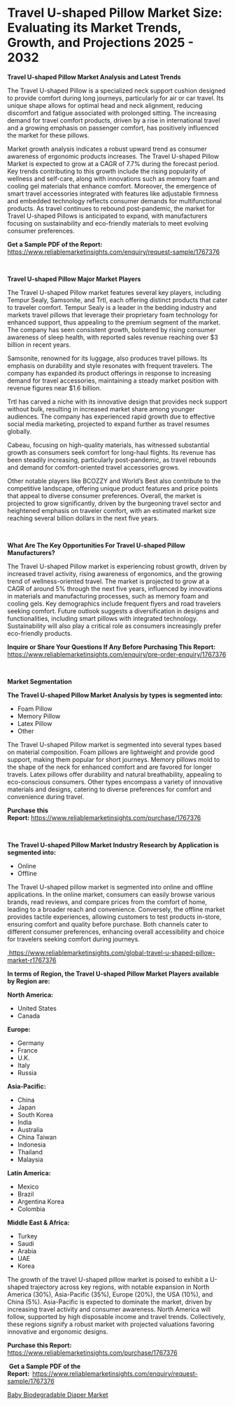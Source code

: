 <p><h1>Travel U-shaped Pillow Market Size: Evaluating its Market Trends, Growth, and Projections 2025 - 2032</h1></p><p><strong>Travel U-shaped Pillow Market Analysis and Latest Trends</strong></p>
<p><p>The Travel U-shaped Pillow is a specialized neck support cushion designed to provide comfort during long journeys, particularly for air or car travel. Its unique shape allows for optimal head and neck alignment, reducing discomfort and fatigue associated with prolonged sitting. The increasing demand for travel comfort products, driven by a rise in international travel and a growing emphasis on passenger comfort, has positively influenced the market for these pillows.</p><p>Market growth analysis indicates a robust upward trend as consumer awareness of ergonomic products increases. The Travel U-shaped Pillow Market is expected to grow at a CAGR of 7.7% during the forecast period. Key trends contributing to this growth include the rising popularity of wellness and self-care, along with innovations such as memory foam and cooling gel materials that enhance comfort. Moreover, the emergence of smart travel accessories integrated with features like adjustable firmness and embedded technology reflects consumer demands for multifunctional products. As travel continues to rebound post-pandemic, the market for Travel U-shaped Pillows is anticipated to expand, with manufacturers focusing on sustainability and eco-friendly materials to meet evolving consumer preferences.</p></p>
<p><strong>Get a Sample PDF of the Report:&nbsp;</strong> <a href="https://www.reliablemarketinsights.com/enquiry/request-sample/1767376?utm_campaign=2202&utm_medium=2&utm_source=Github&utm_content=ia&utm_term=09022025&utm_id=travel-u-shaped-pillow">https://www.reliablemarketinsights.com/enquiry/request-sample/1767376</a></p>
<p>&nbsp;</p>
<p><strong>Travel U-shaped Pillow Major Market Players</strong></p>
<p><p>The Travel U-shaped Pillow market features several key players, including Tempur Sealy, Samsonite, and Trtl, each offering distinct products that cater to traveler comfort. Tempur Sealy is a leader in the bedding industry and markets travel pillows that leverage their proprietary foam technology for enhanced support, thus appealing to the premium segment of the market. The company has seen consistent growth, bolstered by rising consumer awareness of sleep health, with reported sales revenue reaching over $3 billion in recent years.</p><p>Samsonite, renowned for its luggage, also produces travel pillows. Its emphasis on durability and style resonates with frequent travelers. The company has expanded its product offerings in response to increasing demand for travel accessories, maintaining a steady market position with revenue figures near $1.6 billion.</p><p>Trtl has carved a niche with its innovative design that provides neck support without bulk, resulting in increased market share among younger audiences. The company has experienced rapid growth due to effective social media marketing, projected to expand further as travel resumes globally.</p><p>Cabeau, focusing on high-quality materials, has witnessed substantial growth as consumers seek comfort for long-haul flights. Its revenue has been steadily increasing, particularly post-pandemic, as travel rebounds and demand for comfort-oriented travel accessories grows.</p><p>Other notable players like BCOZZY and World’s Best also contribute to the competitive landscape, offering unique product features and price points that appeal to diverse consumer preferences. Overall, the market is projected to grow significantly, driven by the burgeoning travel sector and heightened emphasis on traveler comfort, with an estimated market size reaching several billion dollars in the next five years.</p></p>
<p>&nbsp;</p>
<p><strong>What Are The Key Opportunities For Travel U-shaped Pillow Manufacturers?</strong></p>
<p><p>The Travel U-shaped Pillow market is experiencing robust growth, driven by increased travel activity, rising awareness of ergonomics, and the growing trend of wellness-oriented travel. The market is projected to grow at a CAGR of around 5% through the next five years, influenced by innovations in materials and manufacturing processes, such as memory foam and cooling gels. Key demographics include frequent flyers and road travelers seeking comfort. Future outlook suggests a diversification in designs and functionalities, including smart pillows with integrated technology. Sustainability will also play a critical role as consumers increasingly prefer eco-friendly products.</p></p>
<p><strong>Inquire or Share Your Questions If Any Before Purchasing This Report:</strong> <a href="https://www.reliablemarketinsights.com/enquiry/pre-order-enquiry/1767376?utm_campaign=2202&utm_medium=2&utm_source=Github&utm_content=ia&utm_term=09022025&utm_id=travel-u-shaped-pillow">https://www.reliablemarketinsights.com/enquiry/pre-order-enquiry/1767376</a></p>
<p>&nbsp;</p>
<p><strong>Market Segmentation</strong></p>
<p><strong>The Travel U-shaped Pillow Market Analysis by types is segmented into:</strong></p>
<p><ul><li>Foam Pillow</li><li>Memory Pillow</li><li>Latex Pillow</li><li>Other</li></ul></p>
<p><p>The Travel U-shaped Pillow market is segmented into several types based on material composition. Foam pillows are lightweight and provide good support, making them popular for short journeys. Memory pillows mold to the shape of the neck for enhanced comfort and are favored for longer travels. Latex pillows offer durability and natural breathability, appealing to eco-conscious consumers. Other types encompass a variety of innovative materials and designs, catering to diverse preferences for comfort and convenience during travel.</p></p>
<p><strong>Purchase this Report:&nbsp;</strong><a href="https://www.reliablemarketinsights.com/purchase/1767376?utm_campaign=2202&utm_medium=2&utm_source=Github&utm_content=ia&utm_term=09022025&utm_id=travel-u-shaped-pillow">https://www.reliablemarketinsights.com/purchase/1767376</a></p>
<p>&nbsp;</p>
<p><strong>The Travel U-shaped Pillow Market Industry Research by Application is segmented into:</strong></p>
<p><ul><li>Online</li><li>Offline</li></ul></p>
<p><p>The Travel U-shaped pillow market is segmented into online and offline applications. In the online market, consumers can easily browse various brands, read reviews, and compare prices from the comfort of home, leading to a broader reach and convenience. Conversely, the offline market provides tactile experiences, allowing customers to test products in-store, ensuring comfort and quality before purchase. Both channels cater to different consumer preferences, enhancing overall accessibility and choice for travelers seeking comfort during journeys.</p></p>
<p><a href="https://www.reliablemarketinsights.com/global-travel-u-shaped-pillow-market-r1767376?utm_campaign=2202&utm_medium=2&utm_source=Github&utm_content=ia&utm_term=09022025&utm_id=travel-u-shaped-pillow">&nbsp;https://www.reliablemarketinsights.com/global-travel-u-shaped-pillow-market-r1767376</a></p>
<p><strong>In terms of Region, the Travel U-shaped Pillow Market Players available by Region are:</strong></p>
<p>
    <p> <strong> North America: </strong>
        <ul>
            <li>United States</li>
            <li>Canada</li>
        </ul>
        </p> 
    <p> <strong> Europe: </strong>
        <ul>
            <li>Germany</li>
            <li>France</li>
            <li>U.K.</li>
            <li>Italy</li>
            <li>Russia</li>
        </ul>
        </p> 
    <p> <strong> Asia-Pacific: </strong>
        <ul>
            <li>China</li>
            <li>Japan</li>
            <li>South Korea</li>
            <li>India</li>
            <li>Australia</li>
            <li>China Taiwan</li>
            <li>Indonesia</li>
            <li>Thailand</li>
            <li>Malaysia</li>
        </ul>
        </p> 
    <p> <strong> Latin America: </strong>
        <ul>
            <li>Mexico</li>
            <li>Brazil</li>
            <li>Argentina Korea</li>
            <li>Colombia</li>
        </ul>
        </p> 
    <p> <strong> Middle East & Africa: </strong>
        <ul>
            <li>Turkey</li>
            <li>Saudi</li>
            <li>Arabia</li>
            <li>UAE</li>
            <li>Korea</li>
        </ul>
    </p>
    </p>
<p><p>The growth of the travel U-shaped pillow market is poised to exhibit a U-shaped trajectory across key regions, with notable expansion in North America (30%), Asia-Pacific (35%), Europe (20%), the USA (10%), and China (5%). Asia-Pacific is expected to dominate the market, driven by increasing travel activity and consumer awareness. North America will follow, supported by high disposable income and travel trends. Collectively, these regions signify a robust market with projected valuations favoring innovative and ergonomic designs.</p></p>
<p><strong>Purchase this Report: </strong><a href="https://www.reliablemarketinsights.com/purchase/1767376?utm_campaign=2202&utm_medium=2&utm_source=Github&utm_content=ia&utm_term=09022025&utm_id=travel-u-shaped-pillow">https://www.reliablemarketinsights.com/purchase/1767376</a></p>
<p>&nbsp;<strong>Get a Sample PDF of the Report:&nbsp;&nbsp;</strong><a href="https://www.reliablemarketinsights.com/enquiry/request-sample/1767376?utm_campaign=2202&utm_medium=2&utm_source=Github&utm_content=ia&utm_term=09022025&utm_id=travel-u-shaped-pillow">https://www.reliablemarketinsights.com/enquiry/request-sample/1767376</a></p>
<p><strong></strong></p>
<p><p><a href="https://github.com/rodinayygacklezi/Market-Research-Report-List-1/blob/main/baby-biodegradable-diaper-market.md?utm_campaign=2202&utm_medium=2&utm_source=Github&utm_content=ia&utm_term=09022025&utm_id=travel-u-shaped-pillow">Baby Biodegradable Diaper Market</a></p></p>